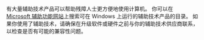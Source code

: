 有大量辅助技术产品可以帮助残障人士更方便地使用计算机。 你可以在 [Microsoft 辅助功能网站](http://go.microsoft.com/fwlink/?LinkId=8431)上搜索可在 Windows 上运行的辅助技术产品的目录。 如果你使用了辅助技术，请确保在升级软件或硬件之前与你的辅助技术供应商联系，以检查是否有可能的兼容性问题。